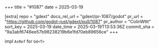 +++
title = "#1087"
date = 2025-03-19

[extra]
repo = "gdext"
docs_rel_url = "gdext/pr-1087/godot"
pr_url = "https://github.com/godot-rust/gdext/pull/1087"
pr_author = "ColinWttt"
sort_key = 2025-03-19
date_time = 2025-03-19T13:53:36Z
commit_sha = "9a3abf6746ee57b98238219b6e1fd70eb89656ce"
+++

impl `AsRef` for `Gd<T>`
